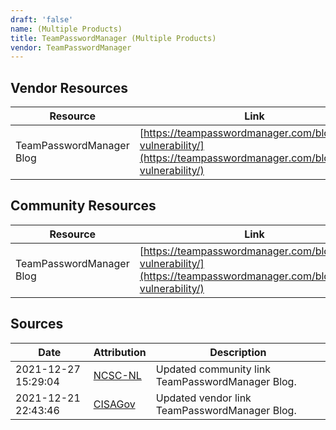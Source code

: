 ```yaml
---
draft: 'false'
name: (Multiple Products)
title: TeamPasswordManager (Multiple Products)
vendor: TeamPasswordManager
---
```


## Vendor Resources
| Resource | Link |
| --- | --- |
| TeamPasswordManager Blog | [https://teampasswordmanager.com/blog/log4j-vulnerability/](https://teampasswordmanager.com/blog/log4j-vulnerability/) |

## Community Resources
| Resource | Link |
| --- | --- |
| TeamPasswordManager Blog | [https://teampasswordmanager.com/blog/log4j-vulnerability/](https://teampasswordmanager.com/blog/log4j-vulnerability/) |


## Sources
| Date | Attribution | Description |
| --- | --- | --- |
| 2021-12-27 15:29:04 | [NCSC-NL](https://github.com/NCSC-NL/log4shell/blob/main/software/README.md) | Updated community link TeamPasswordManager Blog.  |
| 2021-12-21 22:43:46 | [CISAGov](https://raw.githubusercontent.com/cisagov/log4j-affected-db/develop/README.md) | Updated vendor link TeamPasswordManager Blog.  |
